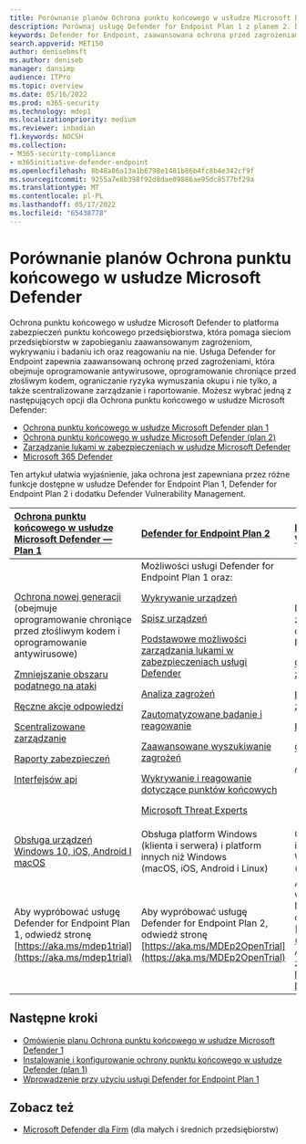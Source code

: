 ```yaml
---
title: Porównanie planów Ochrona punktu końcowego w usłudze Microsoft Defender
description: Porównaj usługę Defender for Endpoint Plan 1 z planem 2. Dowiedz się więcej o różnicach między planami i wybierz plan odpowiadający potrzebom organizacji.
keywords: Defender for Endpoint, zaawansowana ochrona przed zagrożeniami, ochrona punktu końcowego
search.appverid: MET150
author: denisebmsft
ms.author: deniseb
manager: dansimp
audience: ITPro
ms.topic: overview
ms.date: 05/16/2022
ms.prod: m365-security
ms.technology: mdep1
ms.localizationpriority: medium
ms.reviewer: inbadian
f1.keywords: NOCSH
ms.collection:
- M365-security-compliance
- m365initiative-defender-endpoint
ms.openlocfilehash: 8b48a86a13a1b6798e1481b86b4fc8b4e342cf9f
ms.sourcegitcommit: 9255a7e8b398f92d8dae09886ae95dc8577bf29a
ms.translationtype: MT
ms.contentlocale: pl-PL
ms.lasthandoff: 05/17/2022
ms.locfileid: "65438778"
---
```

# <a name="compare-microsoft-defender-for-endpoint-plans"></a>Porównanie planów Ochrona punktu końcowego w usłudze Microsoft Defender

Ochrona punktu końcowego w usłudze Microsoft Defender to platforma zabezpieczeń punktu końcowego przedsiębiorstwa, która pomaga sieciom przedsiębiorstw w zapobieganiu zaawansowanym zagrożeniom, wykrywaniu i badaniu ich oraz reagowaniu na nie. Usługa Defender for Endpoint zapewnia zaawansowaną ochronę przed zagrożeniami, która obejmuje oprogramowanie antywirusowe, oprogramowanie chroniące przed złośliwym kodem, ograniczanie ryzyka wymuszania okupu i nie tylko, a także scentralizowane zarządzanie i raportowanie. Możesz wybrać jedną z następujących opcji dla Ochrona punktu końcowego w usłudze Microsoft Defender:

- [Ochrona punktu końcowego w usłudze Microsoft Defender plan 1](https://go.microsoft.com/fwlink/p/?linkid=2154037)
- [Ochrona punktu końcowego w usłudze Microsoft Defender (plan 2)](https://go.microsoft.com/fwlink/p/?linkid=2154037) 
- [Zarządzanie lukami w zabezpieczeniach w usłudze Microsoft Defender](../defender-vulnerability-management/index.yml)
- [Microsoft 365 Defender](https://go.microsoft.com/fwlink/?linkid=2118804)

Ten artykuł ułatwia wyjaśnienie, jaka ochrona jest zapewniana przez różne funkcje dostępne w usłudze Defender for Endpoint Plan 1, Defender for Endpoint Plan 2 i dodatku Defender Vulnerability Management.

| [Ochrona punktu końcowego w usłudze Microsoft Defender — Plan 1](defender-endpoint-plan-1.md) | [Defender for Endpoint Plan 2](microsoft-defender-endpoint.md) | [Dodatek usługi Defender Vulnerability Management](../defender-vulnerability-management/defender-vulnerability-management-capabilities.md)|
|:---|:---|:---|
| [Ochrona nowej generacji](defender-endpoint-plan-1.md#next-generation-protection) <br/>(obejmuje oprogramowanie chroniące przed złośliwym kodem i oprogramowanie antywirusowe) <p> [Zmniejszanie obszaru podatnego na ataki](defender-endpoint-plan-1.md#attack-surface-reduction) <p> [Ręczne akcje odpowiedzi](defender-endpoint-plan-1.md#manual-response-actions) <p> [Scentralizowane zarządzanie](defender-endpoint-plan-1.md#centralized-management) <p>[Raporty zabezpieczeń](defender-endpoint-plan-1.md#reporting) <p>[Interfejsów api](defender-endpoint-plan-1.md#apis) | Możliwości usługi Defender for Endpoint Plan 1 oraz: <p> <p> [Wykrywanie urządzeń](device-discovery.md) <p> [Spisz urządzeń](machines-view-overview.md) <p> [Podstawowe możliwości zarządzania lukami w zabezpieczeniach usługi Defender](../defender-vulnerability-management/defender-vulnerability-management-capabilities.md) <p> [Analiza zagrożeń](threat-analytics.md) <p> [Zautomatyzowane badanie i reagowanie](automated-investigations.md) <p> [Zaawansowane wyszukiwanie zagrożeń](advanced-hunting-overview.md) <p> [Wykrywanie i reagowanie dotyczące punktów końcowych](overview-endpoint-detection-response.md) <p> [Microsoft Threat Experts](microsoft-threat-experts.md) | Dodatkowe zarządzanie lukami w zabezpieczeniach usługi Defender dla usługi Defender for Endpoint Plan 2: <p> [Ocena punktów odniesienia zabezpieczeń](../defender-vulnerability-management/tvm-security-baselines.md) <p> [Blokuj aplikacje podatne na zagrożenia](../defender-vulnerability-management/tvm-block-vuln-apps.md) <p> [Rozszerzenia przeglądarki](../defender-vulnerability-management/tvm-browser-extensions.md) <p> [Ocena certyfikatów cyfrowych](../defender-vulnerability-management/tvm-certificate-inventory.md) <p> [Analiza udziału sieciowego](../defender-vulnerability-management/tvm-network-share-assessment.md)|
| [Obsługa urządzeń Windows 10, iOS, Android I macOS](defender-endpoint-plan-1.md#cross-platform-support) | Obsługa platform Windows (klienta i serwera) i platform innych niż Windows<br/> (macOS, iOS, Android i Linux) | Obsługa platform Windows (klienta i serwera) i platform innych niż Windows<br/> (macOS, iOS, Android i Linux) |
| Aby wypróbować usługę Defender for Endpoint Plan 1, odwiedź stronę [https://aka.ms/mdep1trial](https://aka.ms/mdep1trial) | Aby wypróbować usługę Defender for Endpoint Plan 2, odwiedź stronę [https://aka.ms/MDEp2OpenTrial](https://aka.ms/MDEp2OpenTrial) | Aby spróbować Zarządzanie lukami w zabezpieczeniach w usłudze Microsoft Defender dodatku, odwiedź stronę [https://aka.ms/AddonPreviewTrial](https://aka.ms/AddonPreviewTrial). Aby uzyskać więcej informacji, zobacz [Pobieranie zarządzania lukami w zabezpieczeniach usługi Defender](../defender-vulnerability-management/get-defender-vulnerability-management.md).

## <a name="next-steps"></a>Następne kroki

- [Omówienie planu Ochrona punktu końcowego w usłudze Microsoft Defender 1](defender-endpoint-plan-1.md)
- [Instalowanie i konfigurowanie ochrony punktu końcowego w usłudze Defender (plan 1)](mde-p1-setup-configuration.md)
- [Wprowadzenie przy użyciu usługi Defender for Endpoint Plan 1](mde-plan1-getting-started.md)

## <a name="see-also"></a>Zobacz też

- [Microsoft Defender dla Firm](../defender-business/mdb-overview.md) (dla małych i średnich przedsiębiorstw)